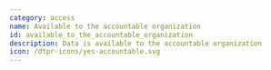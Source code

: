 ```yaml
---
category: access
name: Available to the accountable organization
id: available_to_the_accountable_organization
description: Data is available to the accountable organization
icon: /dtpr-icons/yes-accountable.svg
---
```

